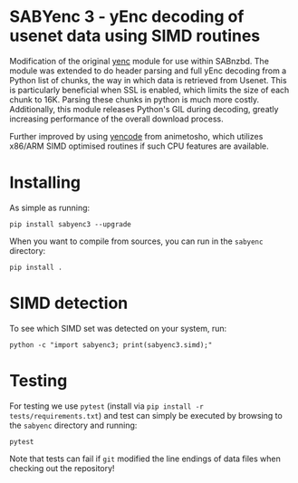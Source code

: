 SABYenc 3 - yEnc decoding of usenet data using SIMD routines
===============================

Modification of the original [yenc](https://pypi.org/project/yenc/) module for use within SABnzbd.
The module was extended to do header parsing and full yEnc decoding from a Python
list of chunks, the way in which data is retrieved from Usenet.
This is particularly beneficial when SSL is enabled, which limits the size of each chunk to 16K. Parsing these chunks in python is much more costly.
Additionally, this module releases Python's GIL during decoding, greatly increasing performance of the overall download process.

Further improved by using [yencode](https://github.com/animetosho/node-yencode) from animetosho, which utilizes x86/ARM SIMD optimised routines if such CPU features are available.

Installing
===============================
As simple as running:
```
pip install sabyenc3 --upgrade
```
When you want to compile from sources, you can run in the `sabyenc` directory:
```
pip install .
```

SIMD detection
===============================
To see which SIMD set was detected on your system, run:
```
python -c "import sabyenc3; print(sabyenc3.simd);"
```

Testing
===============================
For testing we use `pytest` (install via `pip install -r tests/requirements.txt`) and test can simply be executed by browsing to the `sabyenc` directory and running:
```
pytest
```
Note that tests can fail if `git` modified the line endings of data files when checking out the repository!
